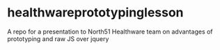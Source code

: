 # healthwareprototypinglesson
A repo for a presentation to North51 Healthware team on advantages of prototyping and raw JS over jquery
